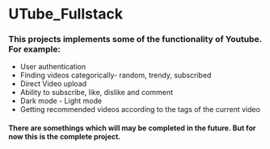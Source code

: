 # UTube_Fullstack
### This projects implements some of the functionality of Youtube. For example:
* User authentication
* Finding videos categorically- random, trendy, subscribed
* Direct Video upload 
* Ability to subscribe, like, dislike and comment 
* Dark mode - Light mode 
* Getting recommended videos according to the tags of the current video


#### There are somethings which will may be completed in the future. But for now this is the complete project.
